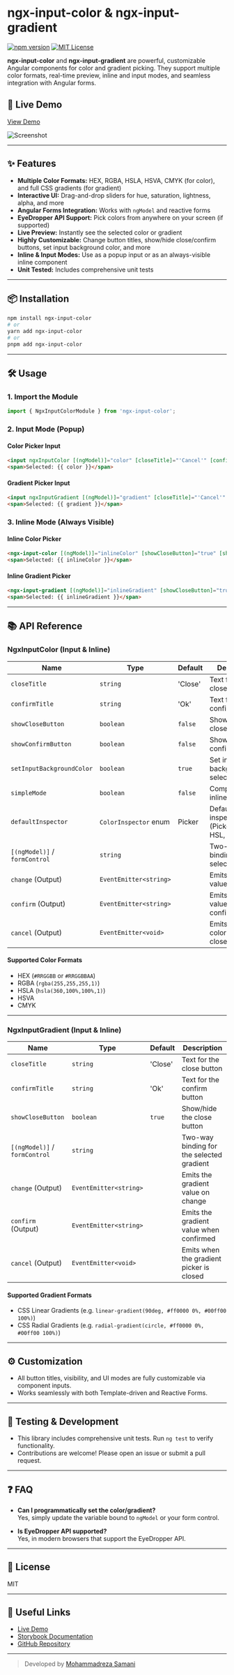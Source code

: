 # ngx-input-color & ngx-input-gradient

[![npm version](https://img.shields.io/npm/v/ngx-input-color.svg)](https://www.npmjs.com/package/ngx-input-color)
[![MIT License](https://img.shields.io/badge/license-MIT-blue.svg)](LICENSE)

**ngx-input-color** and **ngx-input-gradient** are powerful, customizable Angular components for color and gradient picking. They support multiple color formats, real-time preview, inline and input modes, and seamless integration with Angular forms.

## 🚀 Live Demo

[View Demo](https://mr-samani.github.io/ngx-input-color/)

![Screenshot](https://mr-samani.github.io/ngx-input-color/screenshot.jpg)

---

## ✨ Features

- **Multiple Color Formats:** HEX, RGBA, HSLA, HSVA, CMYK (for color), and full CSS gradients (for gradient)
- **Interactive UI:** Drag-and-drop sliders for hue, saturation, lightness, alpha, and more
- **Angular Forms Integration:** Works with `ngModel` and reactive forms
- **EyeDropper API Support:** Pick colors from anywhere on your screen (if supported)
- **Live Preview:** Instantly see the selected color or gradient
- **Highly Customizable:** Change button titles, show/hide close/confirm buttons, set input background color, and more
- **Inline & Input Modes:** Use as a popup input or as an always-visible inline component
- **Unit Tested:** Includes comprehensive unit tests

---

## 📦 Installation

```bash
npm install ngx-input-color
# or
yarn add ngx-input-color
# or
pnpm add ngx-input-color
```

---

## 🛠️ Usage

### 1. Import the Module

```typescript
import { NgxInputColorModule } from 'ngx-input-color';
```

### 2. Input Mode (Popup)

#### Color Picker Input

```html
<input ngxInputColor [(ngModel)]="color" [closeTitle]="'Cancel'" [confirmTitle]="'Select'" />
<span>Selected: {{ color }}</span>
```

#### Gradient Picker Input

```html
<input ngxInputGradient [(ngModel)]="gradient" [closeTitle]="'Cancel'" [confirmTitle]="'Select'" />
<span>Selected: {{ gradient }}</span>
```

### 3. Inline Mode (Always Visible)

#### Inline Color Picker

```html
<ngx-input-color [(ngModel)]="inlineColor" [showCloseButton]="true" [showConfirmButton]="true" [simpleMode]="false"></ngx-input-color>
<span>Selected: {{ inlineColor }}</span>
```

#### Inline Gradient Picker

```html
<ngx-input-gradient [(ngModel)]="inlineGradient" [showCloseButton]="true" [confirmTitle]="'Done'"></ngx-input-gradient>
<span>Selected: {{ inlineGradient }}</span>
```

---

## 📚 API Reference

### NgxInputColor (Input & Inline)

| Name                          | Type                   | Default   | Description                                    |
| ----------------------------- | ---------------------- | --------- | ---------------------------------------------- |
| `closeTitle`                  | `string`               | 'Close'   | Text for the close button                      |
| `confirmTitle`                | `string`               | 'Ok'      | Text for the confirm button                    |
| `showCloseButton`             | `boolean`              | `false`   | Show/hide the close button                     |
| `showConfirmButton`           | `boolean`              | `false`   | Show/hide the confirm button                   |
| `setInputBackgroundColor`     | `boolean`              | `true`    | Set input background to selected color         |
| `simpleMode`                  | `boolean`              | `false`   | Compact UI for inline use                      |
| `defaultInspector`            | `ColorInspector` enum  | Picker    | Default inspector (Picker, RGB, HSL, CMYK)     |
| `[(ngModel)]` / `formControl` | `string`               |           | Two-way binding for the selected color         |
| `change` (Output)             | `EventEmitter<string>` |           | Emits the color value on change                |
| `confirm` (Output)            | `EventEmitter<string>` |           | Emits the color value when confirmed           |
| `cancel` (Output)             | `EventEmitter<void>`   |           | Emits when the color picker is closed/canceled |

#### Supported Color Formats

- HEX (`#RRGGBB` or `#RRGGBBAA`)
- RGBA (`rgba(255,255,255,1)`)
- HSLA (`hsla(360,100%,100%,1)`)
- HSVA
- CMYK

---

### NgxInputGradient (Input & Inline)

| Name                          | Type                   | Default   | Description                                    |
| ----------------------------- | ---------------------- | --------- | ---------------------------------------------- |
| `closeTitle`                  | `string`               | 'Close'   | Text for the close button                      |
| `confirmTitle`                | `string`               | 'Ok'      | Text for the confirm button                    |
| `showCloseButton`             | `boolean`              | `true`    | Show/hide the close button                     |
| `[(ngModel)]` / `formControl` | `string`               |           | Two-way binding for the selected gradient      |
| `change` (Output)             | `EventEmitter<string>` |           | Emits the gradient value on change             |
| `confirm` (Output)            | `EventEmitter<string>` |           | Emits the gradient value when confirmed        |
| `cancel` (Output)             | `EventEmitter<void>`   |           | Emits when the gradient picker is closed       |

#### Supported Gradient Formats

- CSS Linear Gradients (e.g. `linear-gradient(90deg, #ff0000 0%, #00ff00 100%)`)
- CSS Radial Gradients (e.g. `radial-gradient(circle, #ff0000 0%, #00ff00 100%)`)

---

## ⚙️ Customization

- All button titles, visibility, and UI modes are fully customizable via component inputs.
- Works seamlessly with both Template-driven and Reactive Forms.

---

## 🧪 Testing & Development

- This library includes comprehensive unit tests. Run `ng test` to verify functionality.
- Contributions are welcome! Please open an issue or submit a pull request.

---

## ❓ FAQ

- **Can I programmatically set the color/gradient?**  
  Yes, simply update the variable bound to `ngModel` or your form control.

- **Is EyeDropper API supported?**  
  Yes, in modern browsers that support the EyeDropper API.

---

## 📄 License

MIT

---

## 🔗 Useful Links

- [Live Demo](https://mr-samani.github.io/ngx-input-color/)
- [Storybook Documentation](https://mr-samani.github.io/ngx-input-color/storybook/)
- [GitHub Repository](https://github.com/mr-samani/ngx-input-color)

---

> Developed by [Mohammadreza Samani](https://github.com/mr-samani)